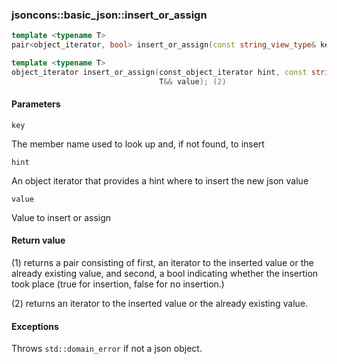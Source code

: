 ### jsoncons::basic_json::insert_or_assign

```cpp
template <typename T>
pair<object_iterator, bool> insert_or_assign(const string_view_type& key, T&& value); (1)

template <typename T>
object_iterator insert_or_assign(const_object_iterator hint, const string_view_type& key, 
                                 T&& value); (2)
```

#### Parameters

    key
The member name used to look up and, if not found, to insert

    hint        
An object iterator that provides a hint where to insert the new json value

    value
Value to insert or assign

#### Return value

(1) returns a pair consisting of first, an iterator to the inserted value 
or the already existing value, 
and second, a bool indicating whether the insertion took place
(true for insertion, false for no insertion.)

(2) returns an iterator to the inserted value 
or the already existing value. 

#### Exceptions

Throws `std::domain_error` if not a json object.


